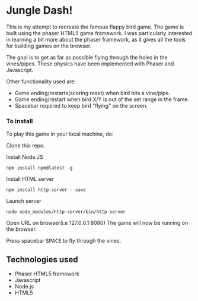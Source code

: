 # Jungle Dash!

This is my attempt to recreate the famous flappy bird game. The game is built using the phaser HTML5 game framework. 
I was particularly interested in learning a bit more about the phaser framework, as it gives all the tools for building games on the browser.

The goal is to get as far as possible flying through the holes in the vines/pipes. These physics have been implemented with Phaser and Javascript.

Other functionality used are:
* Game ending/restarts(scoring reset) when bird hits a vine/pipe.
* Game ending/restart when bird X/Y is out of the set range in the frame.
* Spacebar required to keep bird "flying" on the screen.

### To install

To play this game in your local machine, do:

Clone this repo.

Install Node.JS
```
npm install npm@latest -g
```

Install HTML server
```
npm install http-server --save
```

Launch server 
```
node node_modules/http-server/bin/http-server
```

Open URL on browser(i.e 127.0.0.1:8080)
The game will now be running on the browser.

Press spacebar <kbd>SPACE</kbd> to fly through the vines. 

## Technologies used
* Phaser HTML5 framework
* Javascript
* Node.js
* HTML5

